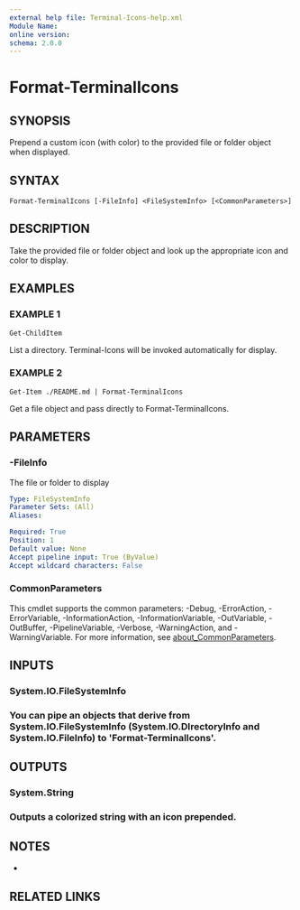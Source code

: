 ```yaml
---
external help file: Terminal-Icons-help.xml
Module Name:
online version:
schema: 2.0.0
---
```


# Format-TerminalIcons

## SYNOPSIS
Prepend a custom icon (with color) to the provided file or folder object when displayed.

## SYNTAX

```
Format-TerminalIcons [-FileInfo] <FileSystemInfo> [<CommonParameters>]
```

## DESCRIPTION
Take the provided file or folder object and look up the appropriate icon and color to display.

## EXAMPLES

### EXAMPLE 1
```
Get-ChildItem
```

List a directory.
Terminal-Icons will be invoked automatically for display.

### EXAMPLE 2
```
Get-Item ./README.md | Format-TerminalIcons
```

Get a file object and pass directly to Format-TerminalIcons.

## PARAMETERS

### -FileInfo
The file or folder to display

```yaml
Type: FileSystemInfo
Parameter Sets: (All)
Aliases:

Required: True
Position: 1
Default value: None
Accept pipeline input: True (ByValue)
Accept wildcard characters: False
```

### CommonParameters
This cmdlet supports the common parameters: -Debug, -ErrorAction, -ErrorVariable, -InformationAction, -InformationVariable, -OutVariable, -OutBuffer, -PipelineVariable, -Verbose, -WarningAction, and -WarningVariable. For more information, see [about_CommonParameters](http://go.microsoft.com/fwlink/?LinkID=113216).

## INPUTS

### System.IO.FileSystemInfo
### You can pipe an objects that derive from System.IO.FileSystemInfo (System.IO.DIrectoryInfo and System.IO.FileInfo) to 'Format-TerminalIcons'.
## OUTPUTS

### System.String
### Outputs a colorized string with an icon prepended.
## NOTES
*

## RELATED LINKS
